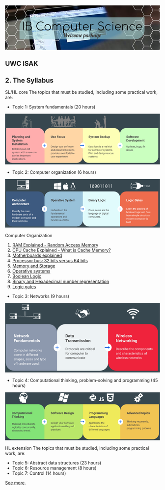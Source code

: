 ![](Welcome%20to%20CS.png)

## UWC ISAK  

## 2. The Syllabus

SL/HL core
The topics that must be studied, including some practical work, are:

* Topic 1: System fundamentals (20 hours)

![](Topic%201.png)

* Topic 2: Computer organization (6 hours)

![](Topic%202.png)

Computer Organization
1. [RAM Explained - Random Access Memory](https://www.youtube.com/watch?v=PVad0c2cljo&t=464s)
1. [CPU Cache Explained - What is Cache Memory?](https://www.youtube.com/watch?v=yi0FhRqDJfo)
1. [Motherboards explained](https://www.youtube.com/watch?v=b2pd3Y6aBag&t=4s)
1. [Processor bus: 32 bits versus 64 bits](https://www.youtube.com/watch?v=Wu2A4fpFzgs&t=1s)
1. [Memory and Storage](https://www.pbs.org/video/memory-storage-crash-course-computer-science-19-veum7z/)
1. [Operative systems](https://www.pbs.org/video/operating-systems-crash-course-computer-science-18-wwc9c2/)
1. [Boolean Logic](https://www.pbs.org/video/boolean-logic-logic-gates-crash-course-computer-science-nobmpt/)
1. [Binary and Hexadecimal number representation](https://www.khanacademy.org/computing/code-org/computers-and-the-internet#how-computers-work)
1. [Logic gates]()

* Topic 3: Networks (9 hours)

![](Topic3.png)

* Topic 4: Computational thinking, problem-solving and programming (45 hours)

![](Topic%204.png)

HL extension
The topics that must be studied, including some practical work, are:
* Topic 5: Abstract data structures (23 hours)
* Topic 6: Resource management (8 hours)
* Topic 7: Control (14 hours)

[See more](syllabus.md).

